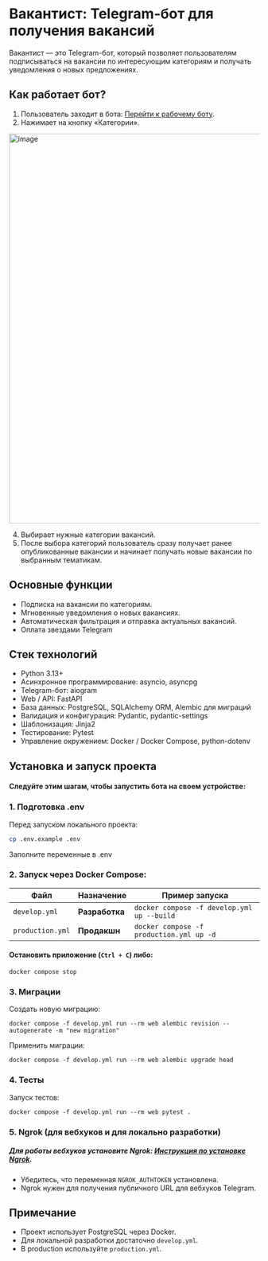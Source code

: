 # Вакантист: Telegram-бот для получения вакансий

Вакантист — это Telegram-бот, который позволяет пользователям подписываться на вакансии по интересующим категориям и получать уведомления о новых предложениях.

## Как работает бот?

1. Пользователь заходит в бота: [Перейти к рабочему боту](https://t.me/infobizaa_bot).
2. Нажимает на кнопку «Категории».
  <img width="606" height="784" alt="image" src="https://github.com/user-attachments/assets/932d55de-0830-49b7-b270-fecff31fbbdd" />

4. Выбирает нужные категории вакансий.
5. После выбора категорий пользователь сразу получает ранее опубликованные вакансии и начинает получать новые вакансии по выбранным тематикам.


## Основные функции
- Подписка на вакансии по категориям.
- Мгновенные уведомления о новых вакансиях.
- Автоматическая фильтрация и отправка актуальных вакансий.
- Оплата звездами Telegram


## Стек технологий
- Python 3.13+
- Асинхронное программирование: asyncio, asyncpg
- Telegram-бот: aiogram
- Web / API: FastAPI
- База данных: PostgreSQL, SQLAlchemy ORM, Alembic для миграций
- Валидация и конфигурация: Pydantic, pydantic-settings
- Шаблонизация: Jinja2
- Тестирование: Pytest
- Управление окружением: Docker / Docker Compose, python-dotenv
## Установка и запуск проекта

#### Следуйте этим шагам, чтобы запустить бота на своем устройстве:

### 1. Подготовка .env
Перед запуском локального проекта:

``` bash
cp .env.example .env
```
Заполните переменные в .env

### 2. Запуск через Docker Compose:


| Файл         | Назначение                            | Пример запуска                |
|--------------|----------------------------------------|-------------------------------|
| `develop.yml`       | **Разработка** | `docker compose -f develop.yml up --build`   |
| `production.yml`  | **Продакшн** | `docker compose -f production.yml up -d`  |
#### Остановить приложение (`Ctrl + C`) либо:
```
docker compose stop
```


### 3. Миграции
Создать новую миграцию:
```
docker compose -f develop.yml run --rm web alembic revision --autogenerate -m "new migration"
```
Применить миграции:
```
docker compose -f develop.yml run --rm web alembic upgrade head
```

### 4. Тесты
Запуск тестов:
```
docker compose -f develop.yml run --rm web pytest .
```

### 5. Ngrok (для вебхуков и для локально разработки)
##### Для работы вебхуков установите Ngrok: [Инструкция по установке Ngrok](https://ngrok.com/docs/getting-started/).
- Убедитесь, что переменная `NGROK_AUTHTOKEN` установлена.
- Ngrok нужен для получения публичного URL для вебхуков Telegram.

## Примечание
- Проект использует PostgreSQL через Docker.
- Для локальной разработки достаточно `develop.yml`.
- В production используйте `production.yml`.
